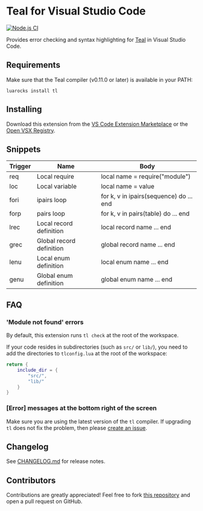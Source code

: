 # Teal for Visual Studio Code

[![Node.js CI](https://img.shields.io/github/workflow/status/teal-language/vscode-teal/Node.js%20CI.svg?logo=github)](https://github.com/teal-language/vscode-teal/actions?query=workflow%3A%22Node.js+CI%22)

Provides error checking and syntax highlighting for [Teal](https://github.com/teal-language/tl) in Visual Studio Code.

## Requirements

Make sure that the Teal compiler (v0.11.0 or later) is available in your PATH:
```
luarocks install tl
```

## Installing

Download this extension from the [VS Code Extension Marketplace](https://marketplace.visualstudio.com/items?itemName=pdesaulniers.vscode-teal) or the [Open VSX Registry](https://open-vsx.org/extension/pdesaulniers/vscode-teal).

## Snippets

Trigger | Name | Body
--- | --- | ---
req | Local require | local name = require("module")
loc | Local variable | local name = value
fori | ipairs loop | for k, v in ipairs(sequence) do ... end
forp | pairs loop | for k, v in pairs(table) do ... end
lrec | Local record definition | local record name ... end
grec | Global record definition | global record name ... end
lenu | Local enum definition | local enum name ... end
genu | Global enum definition | global enum name ... end

## FAQ

### 'Module not found' errors

By default, this extension runs `tl check` at the root of the workspace.

If your code resides in subdirectories (such as `src/` or `lib/`), you need to add the directories to `tlconfig.lua` at the root of the workspace:
```lua
return {
    include_dir = {
        "src/",
        "lib/"
    }
}
```

### [Error] messages at the bottom right of the screen

Make sure you are using the latest version of the `tl` compiler. If upgrading `tl` does not fix the problem, then please [create an issue](https://github.com/teal-language/vscode-teal/issues/new).

## Changelog

See [CHANGELOG.md](CHANGELOG.md) for release notes.

## Contributors

Contributions are greatly appreciated! Feel free to fork [this repository](https://github.com/teal-language/vscode-teal) and open a pull request on GitHub.
